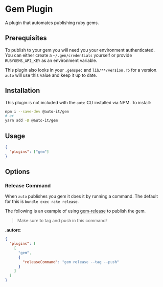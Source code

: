 # Gem Plugin

A plugin that automates publishing ruby gems.

## Prerequisites

To publish to your gem you will need you your environment authenticated.
You can either create a `~/.gem/credentials` yourself or provide `RUBYGEMS_API_KEY` as an environment variable.

This plugin also looks in your `.gemspec` and `lib/**/version.rb` for a version.
`auto` will use this value and keep it up to date.

## Installation

This plugin is not included with the `auto` CLI installed via NPM. To install:

```bash
npm i --save-dev @auto-it/gem
# or
yarn add -D @auto-it/gem
```

## Usage

```json
{
  "plugins": ["gem"]
}
```

## Options

### Release Command

When `auto` publishes you gem it does it by running a command.
The default for this is `bundle exec rake release`.

The following is an example of using [gem-release](https://github.com/svenfuchs/gem-release) to publish the gem.

> Make sure to tag and push in this command!

**.autorc:**

```json
{
  "plugins": [
    [
      "gem",
      {
        "releaseCommand": "gem release --tag --push"
      }
    ]
  ]
}
```
